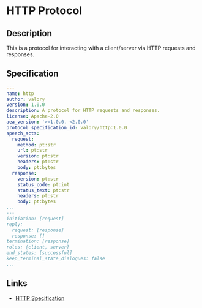 # HTTP Protocol

## Description

This is a protocol for interacting with a client/server via HTTP requests and responses.

## Specification

```yaml
---
name: http
author: valory
version: 1.0.0
description: A protocol for HTTP requests and responses.
license: Apache-2.0
aea_version: '>=1.0.0, <2.0.0'
protocol_specification_id: valory/http:1.0.0
speech_acts:
  request:
    method: pt:str
    url: pt:str
    version: pt:str
    headers: pt:str
    body: pt:bytes
  response:
    version: pt:str
    status_code: pt:int
    status_text: pt:str
    headers: pt:str
    body: pt:bytes
...
---
initiation: [request]
reply:
  request: [response]
  response: []
termination: [response]
roles: {client, server}
end_states: [successful]
keep_terminal_state_dialogues: false
...
```

## Links

* <a href="https://www.w3.org/Protocols/rfc2616/rfc2616.html" target="_blank">HTTP Specification</a>
